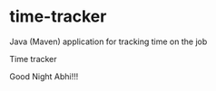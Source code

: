 # time-tracker
Java (Maven) application for tracking time on the job

Time tracker

Good Night Abhi!!!
